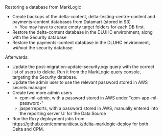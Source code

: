 Restoring a database from MarkLogic
* Create backups of the delta-content, delta-testing-centre-content and payments-content databases from Datamart (stored in S3)
  * You may have to create empty target folders for each DB first.
* Restore the delta-content database in the DLUHC environment, along with the Security database
* Restore the payments-content database in the DLUHC environment, *without* the security database

Afterwards:

* Update the post-migration-update-security.xqy query with the correct list of users to delete. Run it from the MarkLogic query console, targeting the Security database.
* Update the admin user to use the relevant password stored in AWS secrets manager
* Create two more admin users
  * cpm-ml-admin, with a password stored in AWS under "cpm-app-ml-password-<env>"
  * jasperreports, with a password stored in AWS, manually entered into the reporting server UI for the Data Source 
* Run the Roxy deployment jobs from https://github.com/communitiesuk/delta-marklogic-deploy for both Delta and CPM.
